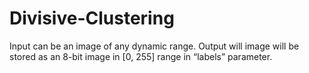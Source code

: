 # Divisive-Clustering
Input can be an image of any dynamic range. Output will image will be stored as an 8-bit image in [0, 255] range in “labels” parameter. 
